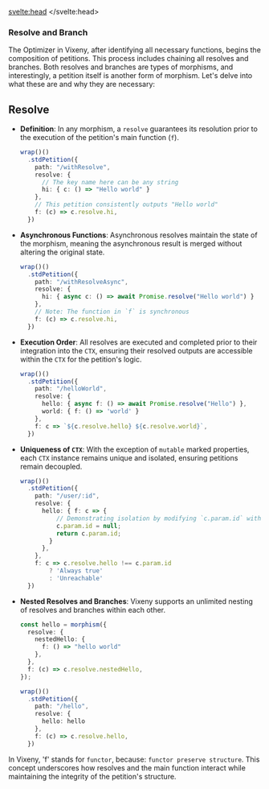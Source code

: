 <script>
    import PreviousNext from "$lib/components/PreviousNext.svelte"
</script>
<svelte:head>
    <title>Morpishim - Vixeny</title>
    <meta name="description" content=" understanding morpishim" />
</svelte:head>



### Resolve and Branch

The Optimizer in Vixeny, after identifying all necessary functions, begins the composition of petitions. This process includes chaining all resolves and branches. Both resolves and branches are types of morphisms, and interestingly, a petition itself is another form of morphism. Let's delve into what these are and why they are necessary:

## Resolve

- **Definition**: In any morphism, a `resolve` guarantees its resolution prior to the execution of the petition's main function (`f`).

  ```ts
  wrap()()
    .stdPetition({
      path: "/withResolve",
      resolve: {
        // The key name here can be any string
        hi: { c: () => "Hello world" }
      },
      // This petition consistently outputs "Hello world"
      f: (c) => c.resolve.hi,
    })
  ```

- **Asynchronous Functions**: Asynchronous resolves maintain the state of the morphism, meaning the asynchronous result is merged without altering the original state.

  ```ts
  wrap()()
    .stdPetition({
      path: "/withResolveAsync",
      resolve: {
        hi: { async c: () => await Promise.resolve("Hello world") }
      },
      // Note: The function in `f` is synchronous
      f: (c) => c.resolve.hi,
    })
  ```

- **Execution Order**: All resolves are executed and completed prior to their integration into the `CTX`, ensuring their resolved outputs are accessible within the `CTX` for the petition's logic.

  ```ts
  wrap()()
    .stdPetition({
      path: "/helloWorld",
      resolve: {
        hello: { async f: () => await Promise.resolve("Hello") }, 
        world: { f: () => 'world' }
      },
      f: c => `${c.resolve.hello} ${c.resolve.world}`,
    })
  ```

- **Uniqueness of `CTX`**: With the exception of `mutable` marked properties, each `CTX` instance remains unique and isolated, ensuring petitions remain decoupled.

  ```ts
  wrap()()
    .stdPetition({
      path: "/user/:id",
      resolve: {
        hello: { f: c => {
            // Demonstrating isolation by modifying `c.param.id` within a resolve
            c.param.id = null;
            return c.param.id; 
          }
        }, 
      },
      f: c => c.resolve.hello !== c.param.id
          ? 'Always true'
          : 'Unreachable'
    })
  ```

- **Nested Resolves and Branches**: Vixeny supports an unlimited nesting of resolves and branches within each other.

  ```ts
  const hello = morphism({
    resolve: {
      nestedHello: {
        f: () => "hello world"
      },
    },
    f: (c) => c.resolve.nestedHello,
  });

  wrap()()
    .stdPetition({
      path: "/hello",
      resolve: {
        hello: hello
      },
      f: (c) => c.resolve.hello,
    })
  ```

In Vixeny, 'f' stands for `functor`, because: `functor preserve structure`. This concept underscores how resolves and the main function interact while maintaining the integrity of the petition's structure.
